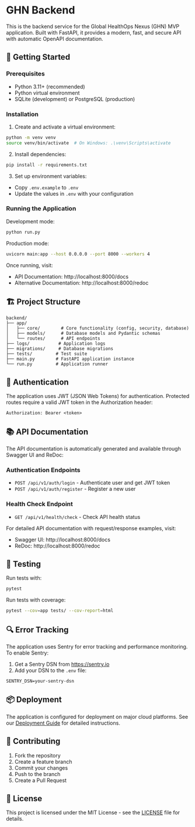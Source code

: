 # GHN Backend

This is the backend service for the Global HealthOps Nexus (GHN) MVP application. Built with FastAPI, it provides a modern, fast, and secure API with automatic OpenAPI documentation.

## 🚀 Getting Started

### Prerequisites

- Python 3.11+ (recommended)
- Python virtual environment
- SQLite (development) or PostgreSQL (production)

### Installation

1. Create and activate a virtual environment:
```bash
python -m venv venv
source venv/bin/activate  # On Windows: .\venv\Scripts\activate
```

2. Install dependencies:
```bash
pip install -r requirements.txt
```

3. Set up environment variables:
- Copy `.env.example` to `.env`
- Update the values in `.env` with your configuration

### Running the Application

Development mode:
```bash
python run.py
```

Production mode:
```bash
uvicorn main:app --host 0.0.0.0 --port 8000 --workers 4
```

Once running, visit:
- API Documentation: http://localhost:8000/docs
- Alternative Documentation: http://localhost:8000/redoc

## 🏗️ Project Structure

```
backend/
├── app/
│   ├── core/        # Core functionality (config, security, database)
│   ├── models/      # Database models and Pydantic schemas
│   └── routes/      # API endpoints
├── logs/           # Application logs
├── migrations/     # Database migrations
├── tests/         # Test suite
├── main.py        # FastAPI application instance
└── run.py         # Application runner
```

## 🔑 Authentication

The application uses JWT (JSON Web Tokens) for authentication. Protected routes require a valid JWT token in the Authorization header:

```
Authorization: Bearer <token>
```

## 📚 API Documentation

The API documentation is automatically generated and available through Swagger UI and ReDoc:

### Authentication Endpoints

- `POST /api/v1/auth/login` - Authenticate user and get JWT token
- `POST /api/v1/auth/register` - Register a new user

### Health Check Endpoint

- `GET /api/v1/health/check` - Check API health status

For detailed API documentation with request/response examples, visit:
- Swagger UI: http://localhost:8000/docs
- ReDoc: http://localhost:8000/redoc

## 🧪 Testing

Run tests with:
```bash
pytest
```

Run tests with coverage:
```bash
pytest --cov=app tests/ --cov-report=html
```

## 🔍 Error Tracking

The application uses Sentry for error tracking and performance monitoring. To enable Sentry:

1. Get a Sentry DSN from https://sentry.io
2. Add your DSN to the `.env` file:
```
SENTRY_DSN=your-sentry-dsn
```

## 📦 Deployment

The application is configured for deployment on major cloud platforms. See our [Deployment Guide](./DEPLOYMENT.md) for detailed instructions.

## 🤝 Contributing

1. Fork the repository
2. Create a feature branch
3. Commit your changes
4. Push to the branch
5. Create a Pull Request

## 📄 License

This project is licensed under the MIT License - see the [LICENSE](LICENSE) file for details.
